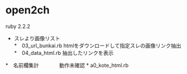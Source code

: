 # open2ch


ruby 2.2.2


* スレより画像リスト  
    *　03_url_bunkai.rb   htmlをダウンロードして指定スレの画像リンク抽出  
    *　04_data_html.rb  抽出したリンクを表示  
  
  
  
*　名前欄集計　　　　動作未確認
    * a0_kote_html.rb
